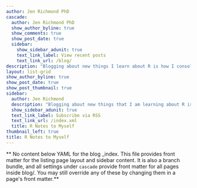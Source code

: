 ```yaml
---
author: Jen Richmond PhD
cascade:
  author: Jen Richmond PhD
  show_author_byline: true
  show_comments: true
  show_post_date: true
  sidebar:
    show_sidebar_adunit: true
    text_link_label: View recent posts
    text_link_url: /blog/
description: "Blogging about new things I learn about R is how I consolidate what I am learning and make it useful to others. Enjoy!"
layout: list-grid
show_author_byline: true
show_post_date: true
show_post_thumbnail: true
sidebar:
  author: Jen Richmond
  description: "Blogging about new things that I am learning about R is how I consolidate what I am learning and make it useful to others. Enjoy!"
  show_sidebar_adunit: true
  text_link_label: Subscribe via RSS
  text_link_url: /index.xml
  title: R Notes to Myself
thumbnail_left: true
title: R Notes to Myself
---
```


** No content below YAML for the blog _index. This file provides front matter for the listing page layout and sidebar content. It is also a branch bundle, and all settings under `cascade` provide front matter for all pages inside blog/. You may still override any of these by changing them in a page's front matter.**
